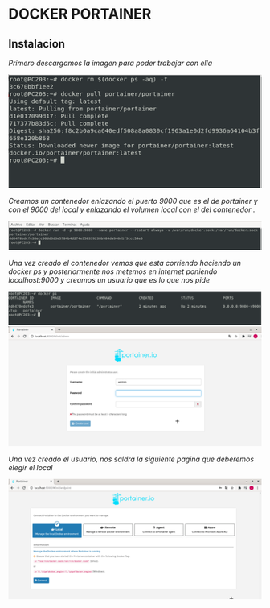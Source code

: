 
 # DOCKER PORTAINER
  
## Instalacion
*Primero descargamos la imagen para poder trabajar con ella*


 <img src=/capturas/instalacion.png with=150px>

*Creamos un contenedor enlazando el puerto 9000 que es el de portainer y con el 9000 del local y enlazando el volumen local con el del contenedor      .*

<img src=/capturas/captura2.png width=600px>


*Una vez creado el contenedor vemos que esta corriendo haciendo un docker ps y posteriormente nos metemos en internet poniendo localhost:9000 y       creamos un usuario que es lo que nos pide*

<img src=/capturas/captura3.png width=600px>


<img src=/capturas/captura4.png width=600px>

*Una vez creado el usuario, nos saldra la siguiente pagina que deberemos elegir el local*
  
<img src=/capturas/captura5.png width=600px>
   


